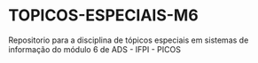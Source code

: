 # TOPICOS-ESPECIAIS-M6
Repositorio para a disciplina de tópicos especiais em sistemas de informação do módulo 6 de ADS - IFPI - PICOS
